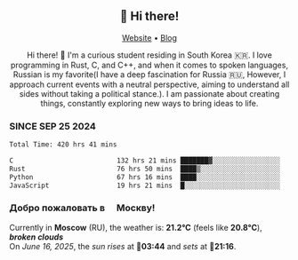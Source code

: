 <h2 align="center">👋 Hi there!</h2>
<p align="center">
  <a href="https://urdekcah.ru">Website</a> •
  <a href="https://urdekcah.blog">Blog</a>
</p>

<p align="center">
  Hi there! 👋 I'm a curious student residing in South Korea 🇰🇷. I love programming in Rust, C, and C++, and when it comes to spoken languages, Russian is my favorite(I have a deep fascination for Russia 🇷🇺, However, I approach current events with a neutral perspective, aiming to understand all sides without taking a political stance.). I am passionate about creating things, constantly exploring new ways to bring ideas to life.
</p>

### SINCE SEP 25 2024
<!--START_SECTION:waka-->
<!--LAST_WAKA_UPDATE:2025-06-12 18:09:31-->
```txt
Total Time: 420 hrs 41 mins

C                          132 hrs 21 mins ███████▓░░░░░░░░░░░░░░░░░   30.61 %
Rust                       76 hrs 50 mins  ████▒░░░░░░░░░░░░░░░░░░░░   17.77 %
Python                     67 hrs 16 mins  ████░░░░░░░░░░░░░░░░░░░░░   15.56 %
JavaScript                 19 hrs 21 mins  █░░░░░░░░░░░░░░░░░░░░░░░░   04.47 %
```
<!--END_SECTION:waka-->

<h3>Добро пожаловать в <img src="https://cdn-icons-png.flaticon.com/512/197/197408.png" width="13"/> Москву!</h3>

<!--START_SECTION:weather:moscow-->
<!--LAST_WEATHER_UPDATE:2025-06-16 18:09:46-->
Currently in **Moscow** (RU), the weather is: **21.2°C** (feels like **20.8°C**), ***broken clouds***<br/>
On *June 16, 2025*, the *sun rises* at 🌅**03:44** and *sets* at 🌇**21:16**.
<!--END_SECTION:weather-->
